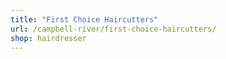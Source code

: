 ```yaml
---
title: "First Choice Haircutters"
url: /campbell-river/first-choice-haircutters/
shop: hairdresser
---
```

